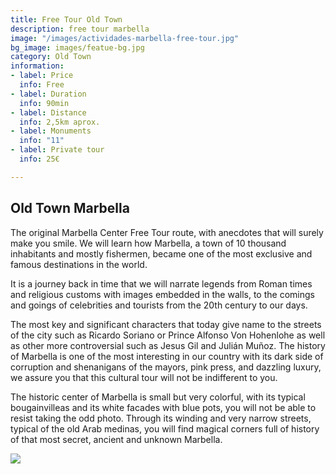```yaml
---
title: Free Tour Old Town
description: free tour marbella
image: "/images/actividades-marbella-free-tour.jpg"
bg_image: images/featue-bg.jpg
category: Old Town
information:
- label: Price
  info: Free
- label: Duration
  info: 90min
- label: Distance
  info: 2,5km aprox.
- label: Monuments
  info: "11"
- label: Private tour
  info: 25€

---
```

## Old Town Marbella

The original Marbella Center Free Tour route, with anecdotes that will surely make you smile. We will learn how Marbella, a town of 10 thousand inhabitants and mostly fishermen, became one of the most exclusive and famous destinations in the world.

It is a journey back in time that we will narrate legends from Roman times and religious customs with images embedded in the walls, to the comings and goings of celebrities and tourists from the 20th century to our days.

The most key and significant characters that today give name to the streets of the city such as Ricardo Soriano or Prince Alfonso Von Hohenlohe as well as other more controversial such as Jesus Gil and Julián Muñoz. The history of Marbella is one of the most interesting in our country with its dark side of corruption and shenanigans of the mayors, pink press, and dazzling luxury, we assure you that this cultural tour will not be indifferent to you.

The historic center of Marbella is small but very colorful, with its typical bougainvilleas and its white facades with blue pots, you will not be able to resist taking the odd photo. Through its winding and very narrow streets, typical of the old Arab medinas, you will find magical corners full of history of that most secret, ancient and unknown Marbella.

[![](/images/boton-eng.png)](https://freetoursmarbella.com/contact/ "BOOK")